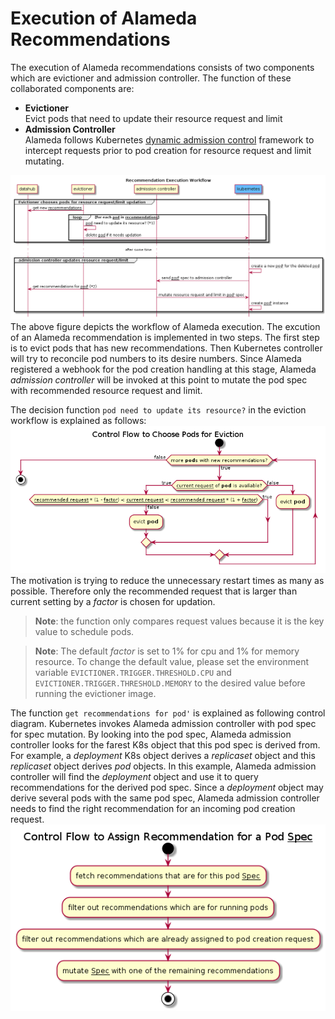 # Execution of Alameda Recommendations

The execution of Alameda recommendations consists of two components which are evictioner and admission controller. The function of these collaborated components are:
- **Evictioner**  
  Evict pods that need to update their resource request and limit
- **Admission Controller**  
  Alameda follows Kubernetes [dynamic admission control](https://kubernetes.io/docs/reference/access-authn-authz/extensible-admission-controllers/) framework to intercept requests prior to pod creation for resource request and limit mutating.

![Execution Workflow](./img/execution_workflow.png)
The above figure depicts the workflow of Alameda execution. The excution of an Alameda recommendation is implemented in two steps. The first step is to evict pods that has new recommendations. Then Kubernetes controller will try to reconcile pod numbers to its desire numbers. Since Alameda registered a webhook for the pod creation handling at this stage, Alameda *admission controller* will be invoked at this point to mutate the pod spec with recommended resource request and limit.

The decision function ```pod need to update its resource?``` in the eviction workflow is explained as follows:  
![evictioner](./img/evictioner_decide_evict_pod.png)  
The motivation is trying to reduce the unnecessary restart times as many as possible. Therefore only the recommended request that is larger than current setting by a *factor* is chosen for updation.

> **Note**: the function only compares request values because it is the key value to schedule pods.

> **Note**: The default *factor* is set to 1% for cpu and 1% for memory resource. To change the default value, please set the environment variable ```EVICTIONER.TRIGGER.THRESHOLD.CPU``` and ```EVICTIONER.TRIGGER.THRESHOLD.MEMORY``` to the desired value before running the evictioner image.

The function ```get recommendations for pod'``` is explained as following control diagram. Kubernetes invokes Alameda admission controller with pod spec for spec mutation. By looking into the pod spec, Alameda admission controller looks for the farest K8s object that this pod spec is derived from. For example, a *deployment* K8s object derives a *replicaset* object and this *replicaset* object derives *pod* objects. In this example, Alameda admission controller will find the *deployment* object and use it to query recommendations for the derived pod spec. Since a *deployment* object may derive several pods with the same pod spec, Alameda admission controller needs to find the right recommendation for an incoming pod creation request.
![admission controller](./img/adm_assign_recommendation.png)  


